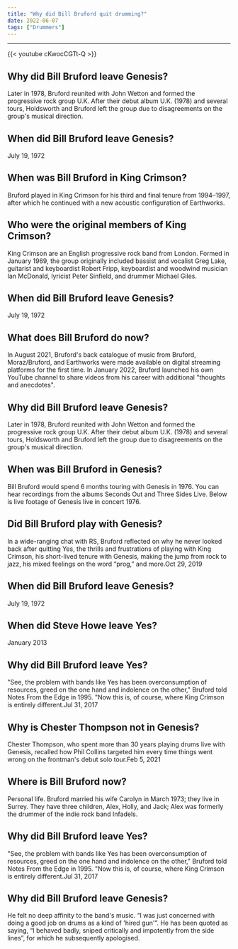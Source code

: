```yaml
---
title: "Why did Bill Bruford quit drumming?"
date: 2022-06-07
tags: ["Drummers"]
---
```


---
{{< youtube cKwocCGTt-Q >}}
## Why did Bill Bruford leave Genesis?
Later in 1978, Bruford reunited with John Wetton and formed the progressive rock group U.K. After their debut album U.K. (1978) and several tours, Holdsworth and Bruford left the group due to disagreements on the group's musical direction.

## When did Bill Bruford leave Genesis?
July 19, 1972

## When was Bill Bruford in King Crimson?
Bruford played in King Crimson for his third and final tenure from 1994–1997, after which he continued with a new acoustic configuration of Earthworks.

## Who were the original members of King Crimson?
King Crimson are an English progressive rock band from London. Formed in January 1969, the group originally included bassist and vocalist Greg Lake, guitarist and keyboardist Robert Fripp, keyboardist and woodwind musician Ian McDonald, lyricist Peter Sinfield, and drummer Michael Giles.

## When did Bill Bruford leave Genesis?
July 19, 1972

## What does Bill Bruford do now?
In August 2021, Bruford's back catalogue of music from Bruford, Moraz/Bruford, and Earthworks were made available on digital streaming platforms for the first time. In January 2022, Bruford launched his own YouTube channel to share videos from his career with additional "thoughts and anecdotes".

## Why did Bill Bruford leave Genesis?
Later in 1978, Bruford reunited with John Wetton and formed the progressive rock group U.K. After their debut album U.K. (1978) and several tours, Holdsworth and Bruford left the group due to disagreements on the group's musical direction.

## When was Bill Bruford in Genesis?
Bill Bruford would spend 6 months touring with Genesis in 1976. You can hear recordings from the albums Seconds Out and Three Sides Live. Below is live footage of Genesis live in concert 1976.

## Did Bill Bruford play with Genesis?
In a wide-ranging chat with RS, Bruford reflected on why he never looked back after quitting Yes, the thrills and frustrations of playing with King Crimson, his short-lived tenure with Genesis, making the jump from rock to jazz, his mixed feelings on the word “prog,” and more.Oct 29, 2019

## When did Bill Bruford leave Genesis?
July 19, 1972

## When did Steve Howe leave Yes?
January 2013

## Why did Bill Bruford leave Yes?
"See, the problem with bands like Yes has been overconsumption of resources, greed on the one hand and indolence on the other," Bruford told Notes From the Edge in 1995. "Now this is, of course, where King Crimson is entirely different.Jul 31, 2017

## Why is Chester Thompson not in Genesis?
Chester Thompson, who spent more than 30 years playing drums live with Genesis, recalled how Phil Collins targeted him every time things went wrong on the frontman's debut solo tour.Feb 5, 2021

## Where is Bill Bruford now?
Personal life. Bruford married his wife Carolyn in March 1973; they live in Surrey. They have three children, Alex, Holly, and Jack; Alex was formerly the drummer of the indie rock band Infadels.

## Why did Bill Bruford leave Yes?
"See, the problem with bands like Yes has been overconsumption of resources, greed on the one hand and indolence on the other," Bruford told Notes From the Edge in 1995. "Now this is, of course, where King Crimson is entirely different.Jul 31, 2017

## Why did Bill Bruford leave Genesis?
He felt no deep affinity to the band's music. “I was just concerned with doing a good job on drums as a kind of 'hired gun'”. He has been quoted as saying, “I behaved badly, sniped critically and impotently from the side lines”, for which he subsequently apologised.

